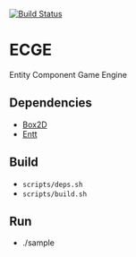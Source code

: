 [![Build Status](https://travis-ci.com/stephgalibert/ECGE.svg?token=4xRtKLGfqqmAj18wsve3&branch=main)](https://travis-ci.com/stephgalibert/ECGE)

# ECGE

Entity Component Game Engine

## Dependencies

* [Box2D](https://github.com/erincatto/box2d/tree/v2.4.1)   
* [Entt](https://github.com/skypjack/entt/tree/v3.6.0)
  
## Build

* `scripts/deps.sh`
* `scripts/build.sh`

## Run

* ./sample